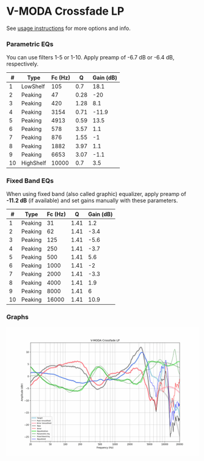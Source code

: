 # V-MODA Crossfade LP
See [usage instructions](https://github.com/jaakkopasanen/AutoEq#usage) for more options and info.

### Parametric EQs
You can use filters 1-5 or 1-10. Apply preamp of -6.7 dB or -6.4 dB, respectively.

|   # | Type      |   Fc (Hz) |    Q |   Gain (dB) |
|-----|-----------|-----------|------|-------------|
|   1 | LowShelf  |       105 | 0.7  |        18.1 |
|   2 | Peaking   |        47 | 0.28 |       -20   |
|   3 | Peaking   |       420 | 1.28 |         8.1 |
|   4 | Peaking   |      3154 | 0.71 |       -11.9 |
|   5 | Peaking   |      4913 | 0.59 |        13.5 |
|   6 | Peaking   |       578 | 3.57 |         1.1 |
|   7 | Peaking   |       876 | 1.55 |        -1   |
|   8 | Peaking   |      1882 | 3.97 |         1.1 |
|   9 | Peaking   |      6653 | 3.07 |        -1.1 |
|  10 | HighShelf |     10000 | 0.7  |         3.5 |

### Fixed Band EQs
When using fixed band (also called graphic) equalizer, apply preamp of **-11.2 dB** (if available) and set gains manually with these parameters.

|   # | Type    |   Fc (Hz) |    Q |   Gain (dB) |
|-----|---------|-----------|------|-------------|
|   1 | Peaking |        31 | 1.41 |         1.2 |
|   2 | Peaking |        62 | 1.41 |        -3.4 |
|   3 | Peaking |       125 | 1.41 |        -5.6 |
|   4 | Peaking |       250 | 1.41 |        -3.7 |
|   5 | Peaking |       500 | 1.41 |         5.6 |
|   6 | Peaking |      1000 | 1.41 |        -2   |
|   7 | Peaking |      2000 | 1.41 |        -3.3 |
|   8 | Peaking |      4000 | 1.41 |         1.9 |
|   9 | Peaking |      8000 | 1.41 |         6   |
|  10 | Peaking |     16000 | 1.41 |        10.9 |

### Graphs
![](./V-MODA%20Crossfade%20LP.png)
